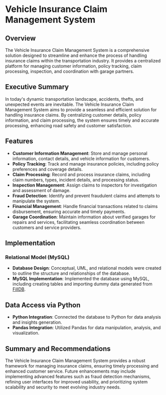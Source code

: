 # Vehicle Insurance Claim Management System

## Overview

The Vehicle Insurance Claim Management System is a comprehensive solution designed to streamline and enhance the process of handling insurance claims within the transportation industry. It provides a centralized platform for managing customer information, policy tracking, claim processing, inspection, and coordination with garage partners.

## Executive Summary

In today's dynamic transportation landscape, accidents, thefts, and unexpected events are inevitable. The Vehicle Insurance Claim Management System aims to provide a seamless and efficient solution for handling insurance claims. By centralizing customer details, policy information, and claim processing, the system ensures timely and accurate processing, enhancing road safety and customer satisfaction.

## Features

- **Customer Information Management**: Store and manage personal information, contact details, and vehicle information for customers.
- **Policy Tracking**: Track and manage insurance policies, including policy preferences and coverage details.
- **Claim Processing**: Record and process insurance claims, including claim numbers, types, incident details, and processing status.
- **Inspection Management**: Assign claims to inspectors for investigation and assessment of damage.
- **Fraud Detection**: Identify and prevent fraudulent claims and attempts to manipulate the system.
- **Financial Management**: Handle financial transactions related to claims disbursement, ensuring accurate and timely payments.
- **Garage Coordination**: Maintain information about verified garages for repairs and services, facilitating seamless coordination between customers and service providers.

## Implementation

### Relational Model (MySQL)

- **Database Design**: Conceptual, UML, and relational models were created to outline the structure and relationships of the database.
- **MySQL Implementation**: Implemented the database using MySQL, including creating tables and importing dummy data generated from [FillDB](https://filldb.info/dummy).

## Data Access via Python

- **Python Integration**: Connected the database to Python for data analysis and insights generation.
- **Pandas Integration**: Utilized Pandas for data manipulation, analysis, and visualization.

## Summary and Recommendations

The Vehicle Insurance Claim Management System provides a robust framework for managing insurance claims, ensuring timely processing and enhanced customer service. Future enhancements may include implementing advanced features such as fraud detection mechanisms, refining user interfaces for improved usability, and prioritizing system scalability and security to meet evolving industry needs.
